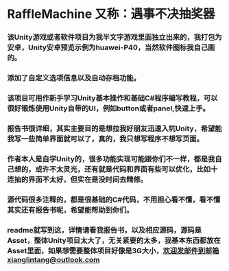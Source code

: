 # RaffleMachine 又称：遇事不决抽奖器
### 该Unity游戏或者软件项目为我半文字游戏里面独立出来的，我打包为安卓，Unity安卓预览示例为huawei-P40，当然软件图标我自己画的。
### 添加了自定义选项信息以及自动存档功能。
### 该项目可用作新手学习Unity基本操作和基础C#程序编写教程，可以很好锻炼使用Unity自带的UI，例如button或者panel,快速上手。
### 报告书很详细，其实主要目的是想拉我好朋友迅速入坑Unity，希望能我写一些简单界面就可以了，真的，我只想写程序不想写页面。
### 作者本人是自学Unity的，很多功能实现可能跟你们不一样，都是我自己想的，或许不太灵光，还有就是代码和界面有些可以优化，比如十连抽的界面不太好，但实在是没时间去精修。
### 源代码很多注释的，都是很基础的C#代码，不用担心看不懂，看不懂其实还有报告书呢，希望能帮助到你们。
### readme就写到这，详情请看我报告书，以及相应源码，源码是Asset，整体Unity项目太大了，无关紧要的太多，我基本东西都放在Asset里面，如果想需要整体项目好像是3G大小，欢迎发邮件到邮箱xianglintang@outlook.com
